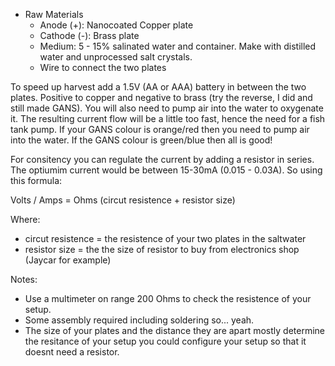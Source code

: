 
* Raw Materials
  - Anode (+): Nanocoated Copper plate
  - Cathode (-): Brass plate
  - Medium: 5 - 15% salinated water and container.  Make with distilled water and unprocessed salt crystals.
  - Wire to connect the two plates

To speed up harvest add a 1.5V (AA or AAA) battery in between the two plates.  Positive to copper and negative to brass (try the reverse, I did and still made GANS).  You will also need to pump air into the water to oxygenate it.  The resulting current flow will be a little too fast, hence the need for a fish tank pump.  If your GANS colour is orange/red then you need to pump air into the water.  If the GANS colour is green/blue then all is good!

For consitency you can regulate the current by adding a resistor in series. The optiumim current would be between 15-30mA (0.015 - 0.03A).  So using this formula:

Volts / Amps = Ohms (circut resistence + resistor size)

Where: 
* circut resistence = the resistence of your two plates in the saltwater
* resistor size     = the the size of resistor to buy from electronics shop (Jaycar for example)

Notes:  
* Use a multimeter on range 200 Ohms to check the resistence of your setup.
* Some assembly required including soldering so... yeah.
* The size of your plates and the distance they are apart mostly determine the resitance of your setup you could configure your setup so that it doesnt need a resistor.
